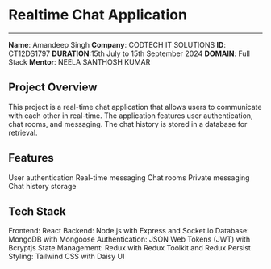 # Realtime Chat Application
***
**Name**: Amandeep Singh
**Company**: CODTECH IT SOLUTIONS
**ID**: CT12DS1797
**DURATION**:15th July to 15th September 2024 
**DOMAIN**: Full Stack
**Mentor**: NEELA SANTHOSH KUMAR


## Project Overview

This project is a real-time chat application that allows users to communicate with each other in real-time. The application features user authentication, chat rooms, and messaging. The chat history is stored in a database for retrieval.

## Features

User authentication
Real-time messaging
Chat rooms
Private messaging
Chat history storage

## Tech Stack
Frontend: React
Backend: Node.js with Express and Socket.io
Database: MongoDB with Mongoose
Authentication: JSON Web Tokens (JWT) with Bcryptjs
State Management: Redux with Redux Toolkit and Redux Persist
Styling: Tailwind CSS with Daisy UI
